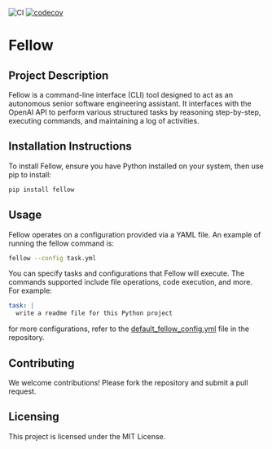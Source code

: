 ![CI](https://github.com/ManuelZierl/fellow/actions/workflows/ci.yml/badge.svg?branch=main)
[![codecov](https://codecov.io/gh/ManuelZierl/fellow/branch/main/graph/badge.svg)](https://codecov.io/gh/ManuelZierl/fellow)
# Fellow

## Project Description
Fellow is a command-line interface (CLI) tool designed to act as an autonomous senior software engineering assistant. It interfaces with the OpenAI API to perform various structured tasks by reasoning step-by-step, executing commands, and maintaining a log of activities.

## Installation Instructions
To install Fellow, ensure you have Python installed on your system, then use pip to install:
```bash
pip install fellow
```

## Usage
Fellow operates on a configuration provided via a YAML file. An example of running the fellow command is:
```bash
fellow --config task.yml
```
You can specify tasks and configurations that Fellow will execute. The commands supported include file operations, code execution, and more. For example:
```yaml
task: |
  write a readme file for this Python project
``` 
for more configurations, refer to the [default_fellow_config.yml](fellow/default_fellow_config.yml) file in the repository.

## Contributing
We welcome contributions! Please fork the repository and submit a pull request.

## Licensing
This project is licensed under the MIT License.